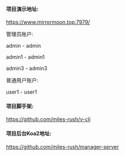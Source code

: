 #### 项目演示地址:

https://www.mirrormoon.top:7979/

管理员账户:

admin - admin

admin1 - admin1

admin3 - admin3

普通用户账户:

user1 - user1

#### 项目脚手架:
https://github.com/miles-rush/v-cli

#### 项目后台Koa2地址:
https://github.com/miles-rush/manager-server
